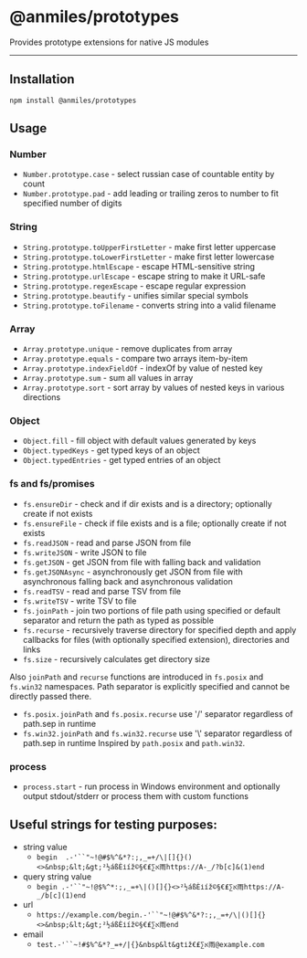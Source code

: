 # @anmiles/prototypes

Provides prototype extensions for native JS modules

----

## Installation
`npm install @anmiles/prototypes`

## Usage
### Number

- `Number.prototype.case` - select russian case of countable entity by count
- `Number.prototype.pad` - add leading or trailing zeros to number to fit specified number of digits

### String

- `String.prototype.toUpperFirstLetter` - make first letter uppercase
- `String.prototype.toLowerFirstLetter` - make first letter lowercase
- `String.prototype.htmlEscape` - escape HTML-sensitive string
- `String.prototype.urlEscape` - escape string to make it URL-safe
- `String.prototype.regexEscape` - escape regular expression
- `String.prototype.beautify` - unifies similar special symbols
- `String.prototype.toFilename` - converts string into a valid filename

### Array

- `Array.prototype.unique` - remove duplicates from array
- `Array.prototype.equals` - compare two arrays item-by-item
- `Array.prototype.indexFieldOf` - indexOf by value of nested key
- `Array.prototype.sum` - sum all values in array
- `Array.prototype.sort` - sort array by values of nested keys in various directions

### Object

- `Object.fill` - fill object with default values generated by keys
- `Object.typedKeys` - get typed keys of an object
- `Object.typedEntries` - get typed entries of an object

### fs and fs/promises

- `fs.ensureDir` - check and if dir exists and is a directory; optionally create if not exists
- `fs.ensureFile` - check if file exists and is a file; optionally create if not exists
- `fs.readJSON` - read and parse JSON from file
- `fs.writeJSON` - write JSON to file
- `fs.getJSON` - get JSON from file with falling back and validation
- `fs.getJSONAsync` - asynchronously get JSON from file with asynchronous falling back and asynchronous validation
- `fs.readTSV` - read and parse TSV from file
- `fs.writeTSV` - write TSV to file
- `fs.joinPath` - join two portions of file path using specified or default separator and return the path as typed as possible
- `fs.recurse` - recursively traverse directory for specified depth and apply callbacks for files (with optionally specified extension), directories and links
- `fs.size` - recursively calculates get directory size

Also `joinPath` and `recurse` functions are introduced in `fs.posix` and `fs.win32` namespaces.
Path separator is explicitly specified and cannot be directly passed there.
- `fs.posix.joinPath` and `fs.posix.recurse` use '/' separator regardless of path.sep in runtime
- `fs.win32.joinPath` and `fs.win32.recurse` use '\\' separator regardless of path.sep in runtime
Inspired by `path.posix` and `path.win32`.

### process

- `process.start` - run process in Windows environment and optionally output stdout/stderr or process them with custom functions

## Useful strings for testing purposes:

- string value
  - `begin  .-'``"~!@#$%^&*?:;,_=+/\|[]{}()<>&nbsp;&lt;&gt;²½áßÈіíž©§€₤∑א雨https://A-_/?b[c]&(1)end`
- query string value
  - `begin .-'``"~!@$%^*:;,_=+\|()[]{}<>²½áßÈіíž©§€₤∑א雨https://A-_/b[c](1)end`
- url
  - `https://example.com/begin.-'``"~!@#$%^&*?:;,_=+/\|()[]{}<>&nbsp;&lt;&gt;²½áßÈіíž©§€₤∑א雨end`
- email
  - `test.-'``~!#$%^&*?_=+/|{}&nbsp&lt&gtіž€₤∑א雨@example.com`

